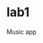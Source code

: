 # lab1
Music app
<a href="https://github.com/user-attachments/assets/634703cf-010e-4b1f-8a10-054e3494d114" />
